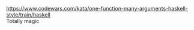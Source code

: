 <https://www.codewars.com/kata/one-function-many-arguments-haskell-style/train/haskell>  
Totally magic